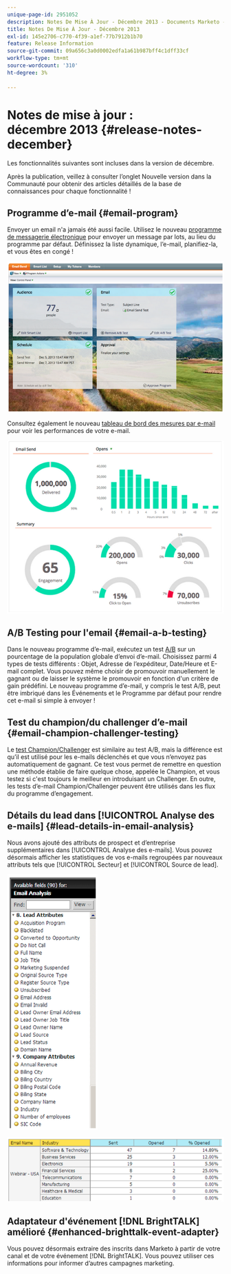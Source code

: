 ```yaml
---
unique-page-id: 2951052
description: Notes De Mise À Jour - Décembre 2013 - Documents Marketo - Documentation Du Produit
title: Notes De Mise À Jour - Décembre 2013
exl-id: 145e2706-c770-4f39-a1ef-77b7912b1b70
feature: Release Information
source-git-commit: 09a656c3a0d0002edfa1a61b987bff4c1dff33cf
workflow-type: tm+mt
source-wordcount: '310'
ht-degree: 3%

---
```


# Notes de mise à jour : décembre 2013 {#release-notes-december}

Les fonctionnalités suivantes sont incluses dans la version de décembre.

Après la publication, veillez à consulter l’onglet Nouvelle version dans la Communauté pour obtenir des articles détaillés de la base de connaissances pour chaque fonctionnalité !

## Programme d’e-mail {#email-program}

Envoyer un email n&#39;a jamais été aussi facile. Utilisez le nouveau [programme de messagerie électronique](/help/marketo/product-docs/email-marketing/email-programs/creating-an-email-program/understanding-email-programs.md) pour envoyer un message par lots, au lieu du programme par défaut. Définissez la liste dynamique, l’e-mail, planifiez-la, et vous êtes en congé !

![](assets/image2014-9-22-17-3a19-3a55.png)

Consultez également le nouveau [tableau de bord des mesures par e-mail](/help/marketo/product-docs/email-marketing/email-programs/email-program-data/view-the-email-program-dashboard.md) pour voir les performances de votre e-mail.

![](assets/image2014-9-22-17-3a20-3a14.png)

## A/B Testing pour l&#39;email {#email-a-b-testing}

Dans le nouveau programme d’e-mail, exécutez un test [A/B](/help/marketo/product-docs/email-marketing/email-programs/email-program-actions/email-test-a-b-test/add-an-a-b-test.md) sur un pourcentage de la population globale d’envoi d’e-mail. Choisissez parmi 4 types de tests différents : Objet, Adresse de l’expéditeur, Date/Heure et E-mail complet. Vous pouvez même choisir de promouvoir manuellement le gagnant ou de laisser le système le promouvoir en fonction d&#39;un critère de gain prédéfini. Le nouveau programme d’e-mail, y compris le test A/B, peut être imbriqué dans les Événements et le Programme par défaut pour rendre cet e-mail si simple à envoyer !

## Test du champion/du challenger d’e-mail {#email-champion-challenger-testing}

Le [test Champion/Challenger](/help/marketo/product-docs/email-marketing/general/functions-in-the-editor/email-tests-champion-challenger/add-an-email-champion-challenger.md) est similaire au test A/B, mais la différence est qu’il est utilisé pour les e-mails déclenchés et que vous n’envoyez pas automatiquement de gagnant. Ce test vous permet de remettre en question une méthode établie de faire quelque chose, appelée le Champion, et vous testez si c&#39;est toujours le meilleur en introduisant un Challenger. En outre, les tests d’e-mail Champion/Challenger peuvent être utilisés dans les flux du programme d’engagement.

## Détails du lead dans [!UICONTROL Analyse des e-mails] {#lead-details-in-email-analysis}

Nous avons ajouté des attributs de prospect et d’entreprise supplémentaires dans [!UICONTROL Analyse des e-mails]. Vous pouvez désormais afficher les statistiques de vos e-mails regroupées par nouveaux attributs tels que [!UICONTROL Secteur] et [!UICONTROL Source de lead].

![](assets/image2014-9-22-17-3a20-3a43.png)

![](assets/image2014-9-22-17-3a21-3a18.png)

## Adaptateur d&#39;événement [!DNL BrightTALK] amélioré {#enhanced-brighttalk-event-adapter}

Vous pouvez désormais extraire des inscrits dans Marketo à partir de votre canal et de votre événement [!DNL BrightTALK]. Vous pouvez utiliser ces informations pour informer d’autres campagnes marketing.
